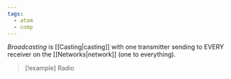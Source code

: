```yaml
---
tags:
  - atom
  - comp
---
```

*Broadcasting* is [[Casting|casting]] with one transmitter sending to EVERY receiver on the [[Networks|network]] (one to everything).

> [!example] Radio